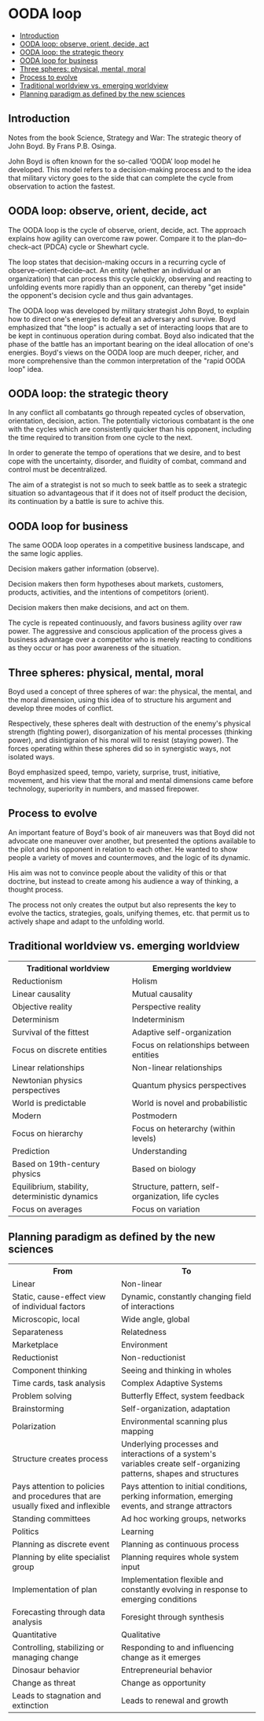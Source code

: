 # OODA loop

* [Introduction](#introduction)
* [OODA loop: observe, orient, decide, act](#ooda-loop-observe-orient-decide-act)
* [OODA loop: the strategic theory](#ooda-loop-the-strategic-theory)
* [OODA loop for business](#ooda-loop-for-business)
* [Three spheres: physical, mental, moral](#three-spheres-physical-mental-moral)
* [Process to evolve](#process-to-evolve)
* [Traditional worldview vs. emerging worldview](#traditional-worldview-vs-emerging-worldview)
* [Planning paradigm as defined by the new sciences](#planning-paradigm-as-defined-by-the-new-sciences)



## Introduction

Notes from the book Science, Strategy and War: The strategic theory of John Boyd. By Frans P.B. Osinga.

John Boyd is often known for the so-called ‘OODA’ loop model he developed. This model refers to a decision-making process and to the idea that military victory goes to the side that can complete the cycle from observation to action the fastest.



## OODA loop: observe, orient, decide, act

The OODA loop is the cycle of observe, orient, decide, act. The approach explains how agility can overcome raw power. Compare it to the plan–do–check–act (PDCA) cycle or Shewhart cycle.

The loop states that decision-making occurs in a recurring cycle of observe–orient–decide–act. An entity (whether an individual or an organization) that can process this cycle quickly, observing and reacting to unfolding events more rapidly than an opponent, can thereby "get inside" the opponent's decision cycle and thus gain advantages.

The OODA loop was developed by military strategist John Boyd, to explain how to direct one's energies to defeat an adversary and survive. Boyd emphasized that "the loop" is actually a set of interacting loops that are to be kept in continuous operation during combat. Boyd also indicated that the phase of the battle has an important bearing on the ideal allocation of one's energies. Boyd's views on the OODA loop are much deeper, richer, and more comprehensive than the common interpretation of the "rapid OODA loop" idea.


## OODA loop: the strategic theory

In any conflict all combatants go through repeated cycles of observation, orientation, decision, action. The potentially victorious combatant is the one with the cycles which are consistently quicker than his opponent, including the time required to transition from one cycle to the next.

In order to generate the tempo of operations that we desire, and to best cope with the uncertainty, disorder, and fluidity of combat, command and control must be decentralized.

The aim of a strategist is not so much to seek battle as to seek a strategic situation so advantageous that if it does not of itself product the decision, its continuation by a battle is sure to achive this.


## OODA loop for business

The same OODA loop operates in a competitive business landscape, and the same logic applies. 

Decision makers gather information (observe).

Decision makers then form hypotheses about markets, customers, products, activities, and the intentions of competitors (orient).

Decision makers then make decisions, and act on them. 

The cycle is repeated continuously, and favors business agility over raw power. The aggressive and conscious application of the process gives a business advantage over a competitor who is merely reacting to conditions as they occur or has poor awareness of the situation. 


## Three spheres: physical, mental, moral

Boyd used a concept of three spheres of war: the physical, the mental, and the moral dimension, using this idea of to structure his argument and develop three modes of conflict. 

Respectively, these spheres dealt with destruction of the enemy's physical strength (fighting power), disorganization of his mental processes (thinking power), and disintigraion of his moral will to resist (staying power). The forces operating within these spheres did so in synergistic ways, not isolated ways.

Boyd emphasized speed, tempo, variety, surprise, trust, initiative, movement, and his view that the moral and mental dimensions came before technology, superiority in numbers, and massed firepower.


## Process to evolve

An important feature of Boyd's book of air maneuvers was that Boyd did not advocate one maneuver over another, but presented the options available to the pilot and his opponent in relation to each other. He wanted to show people a variety of moves and countermoves, and the logic of its dynamic.

His aim was not to convince people about the validity of this or that doctrine, but instead to create among his audience a way of thinking, a thought process.

The process not only creates the output but also represents the key to evolve the tactics, strategies, goals, unifying themes, etc. that permit us to actively shape and adapt to the unfolding world.


## Traditional worldview vs. emerging worldview

<table>
<tr><th>Traditional worldview</th><th>Emerging worldview</th></tr>
<tr><td>Reductionism</td><td>Holism</td></tr>
<tr><td>Linear causality</td><td>Mutual causality</td></tr>
<tr><td>Objective reality</td><td>Perspective reality</td></tr>
<tr><td>Determinism</td><td>Indeterminism</td></tr>
<tr><td>Survival of the fittest</td><td>Adaptive self-organization</td></tr>
<tr><td>Focus on discrete entities</td><td>Focus on relationships between entities</td></tr>
<tr><td>Linear relationships</td><td>Non-linear relationships</td></tr>
<tr><td>Newtonian physics perspectives</td><td>Quantum physics perspectives</td></tr>
<tr><td>World is predictable</td><td>World is novel and probabilistic</td></tr>
<tr><td>Modern</td><td>Postmodern</td></tr>
<tr><td>Focus on hierarchy</td><td>Focus on heterarchy (within levels)</td></tr>
<tr><td>Prediction</td><td>Understanding</td></tr>
<tr><td>Based on 19th-century physics</td><td>Based on biology</td></tr>
<tr><td>Equilibrium, stability, deterministic dynamics</td><td>Structure, pattern, self-organization, life cycles</td></tr>
<tr><td>Focus on averages</td><td>Focus on variation</td></tr>
</table>


## Planning paradigm as defined by the new sciences

<table>
<tr><th>From</th><th>To</th></tr>
<tr><td>Linear</td><td>Non-linear</td></tr>
<tr><td>Static, cause-effect view of individual factors</td><td>Dynamic, constantly changing field of interactions</td></tr>
<tr><td>Microscopic, local</td><td>Wide angle, global</td></tr>
<tr><td>Separateness</td><td>Relatedness</td></tr>
<tr><td>Marketplace</td><td>Environment</td></tr>
<tr><td>Reductionist</td><td>Non-reductionist</td></tr>
<tr><td>Component thinking</td><td>Seeing and thinking in wholes</td></tr>
<tr><td>Time cards, task analysis</td><td>Complex Adaptive Systems</td></tr>
<tr><td>Problem solving</td><td>Butterfly Effect, system feedback</td></tr>
<tr><td>Brainstorming</td><td>Self-organization, adaptation</td></tr>
<tr><td>Polarization</td><td>Environmental scanning plus mapping</td></tr>
<tr><td>Structure creates process</td><td>Underlying processes and interactions of a system's variables create self-organizing patterns, shapes and structures</td></tr>
<tr><td>Pays attention to policies and procedures that are usually fixed and inflexible</td><td>Pays attention to initial conditions, perking information, emerging events, and strange attractors</td></tr>
<tr><td>Standing committees</td><td>Ad hoc working groups, networks</td></tr>
<tr><td>Politics</td><td>Learning</td></tr>
<tr><td>Planning as discrete event</td><td>Planning as continuous process</td></tr>
<tr><td>Planning by elite specialist group</td><td>Planning requires whole system input</td></tr>
<tr><td>Implementation of plan</td><td>Implementation flexible and constantly evolving in response to emerging conditions</td></tr>
<tr><td>Forecasting through data analysis</td><td>Foresight through synthesis</td></tr>
<tr><td>Quantitative</td><td>Qualitative</td></tr>
<tr><td>Controlling, stabilizing or managing change</td><td>Responding to and influencing change as it emerges</td></tr>
<tr><td>Dinosaur behavior</td><td>Entrepreneurial behavior</td></tr>
<tr><td>Change as threat</td><td>Change as opportunity</td></tr>
<tr><td>Leads to stagnation and extinction</td><td>Leads to renewal and growth</td></tr>
</table>
